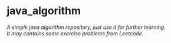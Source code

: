 # java_algorithm
*A simple java algorithm repository, just use it for further learning.*  
*It may contains some exercise problems from Leetcode.*
